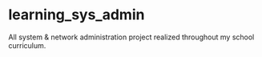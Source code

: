 # learning_sys_admin
All system &amp; network administration project realized throughout my school curriculum.
